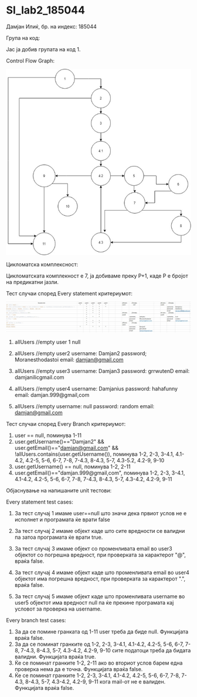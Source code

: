 # SI_lab2_185044
Дамјан Илиќ, бр. на индекс: 185044

Група на код:

Јас ја добив групата на код 1.


Control Flow Graph:

![Control Flow Graph](https://github.com/Minatour123/SI_lab2_185044/raw/master/SIlab2_185044.jpg)


Цикломатска комплексност:

Цикломатската комплекност е 7, ја добиваме преку P+1, каде P е бројот на предикатни јазли.


Тест случаи според Every statement критериумот: 

![Every Statement Test Cases](https://github.com/Minatour123/SI_lab2_185044/raw/master/everyteststatement.JPG)

1. allUsers //empty
user 1      null

2. allUsers //empty
user2
username: Damjan2
password; Moranesthodastoi
email: damjan@gmail.com

3. allUsers //empty
user3
username: Damjan3
password: grrwutenD
email: damjanilicgmail.com

4. allUsers //empty
user4
username: Damjanius
password: hahafunny
email: damjan.999@gmail,com

5. allUsers //empty
username: null
password: random
email: damjan@gmail.com
 
 
Тест случаи според Every Branch критериумот:
1. user == null, поминува 1-11
2. user.getUsername()=="Damjan2" && user.getEmail()=="damjan@gmail.com" && !allUsers.contains(user.getUsername()), поминува 1-2, 2-3, 3-4.1, 4.1-4.2, 4.2-5, 5-6, 6-7, 7-8, 7-4.3, 8-4.3, 5-7, 4.3-5.2, 4.2-9, 9-10
3. user.getUsername() == null, поминува 1-2, 2-11
4. user.getEmail()=="damjan.999@gmail,com", поминува 1-2, 2-3, 3-4.1, 4.1-4.2, 4.2-5, 5-6, 6-7, 7-8, 7-4.3, 8-4.3, 5-7, 4.3-4.2, 4.2-9, 9-11


Објаснување на напишаните unit тестови:

Every statement test cases:
1. За тест случај 1 имаме user==null што значи дека првиот услов не е исполнет и програмата ќе врати false

2. За тест случај 2 имaме објект каде што сите вредности се валидни па затоа програмата ќе врати true.

3. За тест случај 3 имаме објект со променливата email во user3 објектот со погрешна вредност, при проверката за карактерот "@", враќа false.

4. За тест случај 4 имаме објект каде што променливата email во user4 објектот има погрешна вредност, при проверката за карактерот ".", враќа false.


5. За тест случај 5 имаме објект каде што променливата username во user5 објектот има вредност null па ќе прекине програмата кај условот за проверка на username. 

Every branch test cases:
1. За да се помине гранката од 1-11 user треба да биде null. Функцијата враќа false.
2. За да се поминат гранките од 1-2, 2-3, 3-4.1, 4.1-4.2, 4.2-5, 5-6, 6-7, 7-8, 7-4.3, 8-4.3, 5-7, 4.3-4.2, 4.2-9, 9-10 сите податоци треба да бидата валидни. Функцијата враќа true.
3. Ќе се поминат гранките 1-2, 2-11 ако во вториот услов барем една проверка нема да е точна. Функцијата враќа false.
4. Ќе се поминат гранките 1-2, 2-3, 3-4.1, 4.1-4.2, 4.2-5, 5-6, 6-7, 7-8, 7-4.3, 8-4.3, 5-7, 4.3-4.2, 4.2-9, 9-11 кога mail-от не е валиден. Функцијата враќа false.

